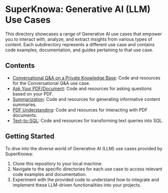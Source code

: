 # SuperKnowa: Generative AI (LLM) Use Cases

This directory showcases a range of Generative AI use cases that empower you to interact with, analyze, and extract insights from various types of content. Each subdirectory represents a different use case and contains code examples, documentation, and guides pertaining to that use case.

## Contents

- [Conversational Q&A on a Private Knowledge Base](./1.%20Conversational%20Q&A/): Code and resources for the Conversational Q&A use case.
- [Ask Your PDF/Document](./2.%20Ask%20your%20documents/): Code and resources for asking questions based on your PDF.
- [Summarization](./3.%20Summarization/): Code and resources for generating informative content summaries.
- [PDF Understanding](./4.%20PDF%20Understanding%20-%20Key%20Points/): Code and resources for interacting with PDF documents.
- [Text-to-SQL](./5.%20Text%20to%20SQL/): Code and resources for transforming text queries into SQL.

## Getting Started

To dive into the diverse world of Generative AI (LLM) use cases provided by SuperKnowa:

1. Clone this repository to your local machine.
2. Navigate to the specific directories for each use case to access relevant code examples and documentation.
3. Experiment with the provided code to understand how to integrate and implement these LLM-driven functionalities into your projects.

